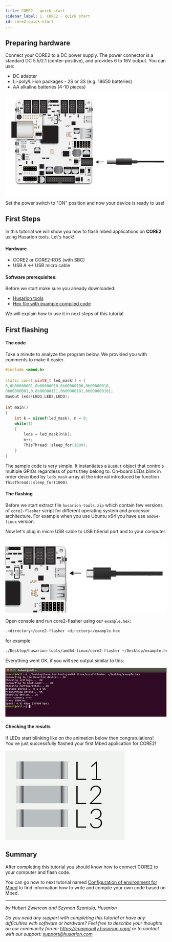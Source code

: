 ```yaml
---
title: CORE2 - quick start
sidebar_label: 1. CORE2 - quick start
id: core2-quick-start
---
```


## Preparing hardware ##

Connect your CORE2 to a DC power supply. The power connector is a standard DC 5.5/2.1 (center-positive), and provides 6 to 16V output. You can use:

* DC adapter
* Li-poly/Li-ion packages - 2S or 3S (e.g. 18650 batteries)
* AA alkaline batteries (4-10 pieces)

![](/docs/assets/img/howToStart/core2_power_supply.png)

Set the power switch to "ON" position and now your device is ready to use!

## First Steps

In this tutorial we will show you how to flash mbed applications on **CORE2** using Husarion tools. Let's hack!

#### Hardware

* CORE2 or CORE2-ROS (with SBC)
* USB A <-> USB micro cable

#### Software prerequisites:

Before we start make sure you already downloaded:

* [Husarion tools](https://files.husarion.com/husarion-tools/husarion-tools.zip)
* [Hex file with example compiled code](https://files.husarion.com/husarion-tools/example.hex)

We will explain how to use it in next steps of this tutorial 
## First flashing

#### The code

Take a minute to analyze the program below. We provided you with comments to make it easier. 

```cpp
#include <mbed.h>

static const uint8_t led_mask[] = {
0,0b00000001,0b00000010,0b00000100,0b00000010,
0b00000001,0,0b00000111,0b00000101,0b00000010};
BusOut leds(LED1,LED2,LED3);

int main()
{
    int k = sizeof(led_mask), n = 0;
    while(1)
    {
        leds = led_mask[n%k];
        n++;
        ThisThread::sleep_for(1000);
    }
}
```

The sample code is very simple. It instantiates a `BusOut` object that controls multiple GPIOs regardless of ports they belong to. On-board LEDs blink in order described by `leds_mask` array at the interval introduced by function `ThisThread::sleep_for(1000)`.    

#### The flashing

Before we start extract file `husarion-tools.zip` which contain few versions of `core2-flasher` script for different operating system and processor architecture. For example when you use Ubuntu x64 you have use `amd64-linux` version.

Now let's plug in micro USB cable to USB hSerial port and to your computer. 

![](/docs/assets/img/howToStart/core2_hSerial.png)

Open console and run core2-flasher using our `example.hex`:

```sh
.<directory>/core2-flasher <directory>/example.hex
```
for example:
```sh
./Desktop/husarion-tools/amd64-linux/core2-flasher ~/Desktop/example.hex
```
Everything went OK, if you will see output similar to this:

![](/docs/assets/img/howToStart/output.png)

#### Checking the results

If LEDs start blinking like on the animation below then congratulations! You've just successfully flashed your first Mbed application for CORE2!

![](/docs/assets/img/mbed-tutorials/mbed-tutorial-animation.gif)

## Summary

After completing this tutorial you should know how to connect CORE2 to your computer and flash code. 

You can go now to next tutorial named [Configuration of environment for Mbed](https://husarion.com/core2/tutorials/mbed/1-enviroment-configuration) to find information how to write and compile your own code based on Mbed.

---------

*by Hubert Zwiercan and Szymon Szantula, Husarion*

*Do you need any support with completing this tutorial or have any difficulties with software or hardware? Feel free to describe your thoughts on our community forum: https://community.husarion.com/ or to contact with our support: support@husarion.com*


